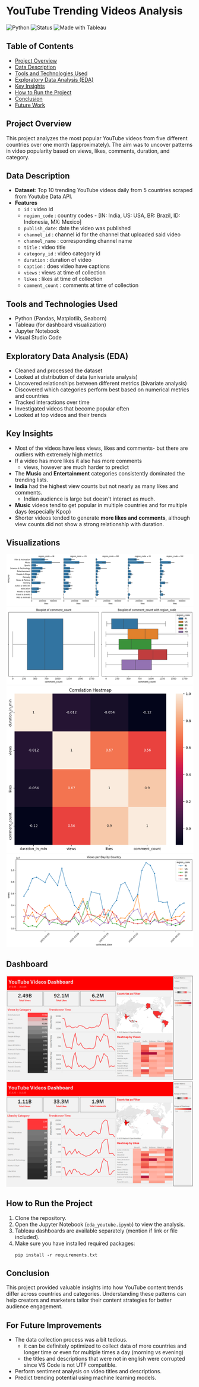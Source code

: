# YouTube Trending Videos Analysis
![Python](https://img.shields.io/badge/Python-3.10-blue)
![Status](https://img.shields.io/badge/Status-Completed-brightgreen)
![Made with Tableau](https://img.shields.io/badge/Made%20with-Tableau-orange)

## Table of Contents
- [Project Overview](#project-overview)
- [Data Description](#data-description)
- [Tools and Technologies Used](#tools-and-technologies-used)
- [Exploratory Data Analysis (EDA)](#exploratory-data-analysis-eda)
- [Key Insights](#key-insights)
- [How to Run the Project](#how-to-run-the-project)
- [Conclusion](#conclusion)
- [Future Work](#for-future-improvements)

## Project Overview
This project analyzes the most popular YouTube videos from five different countries over one month (approximately). The aim was to uncover patterns in video popularity based on views, likes, comments, duration, and category.

## Data Description
- **Dataset**: Top 10 trending YouTube videos daily from 5 countries scraped from Youtube Data API.
- **Features**
    - `id` : video id 
    - `region_code` : country codes - [IN: India, US: USA, BR: Brazil, ID: Indonesia, MX: Mexico]	
    - `publish_date`: date the video was published	
    - `channel_id` : channel id for the channel that uploaded said video
    - `channel_name` : corresponding channel name
    - `title` : video title
    - `category_id` : video category id	
    - `duration` : duration of video	
    - `caption` : does video have captions	
    - `views` : views at time of collection	
    - `likes` : likes at time of collection	
    - `comment_count` : comments at time of collection

## Tools and Technologies Used
- Python (Pandas, Matplotlib, Seaborn)
- Tableau (for dashboard visualization)
- Jupyter Notebook
- Visual Studio Code

## Exploratory Data Analysis (EDA)
- Cleaned and processed the dataset
- Looked at distribution of data (univariate analysis)
- Uncovered relationships between different metrics (bivariate analysis)
- Discovered which categories perform best based on numerical metrics and countries
- Tracked interactions over time
- Investigated videos that become popular often
- Looked at top videos and their trends

## Key Insights
- Most of the videos have less views, likes and comments- but there are outliers with extremely high metrics
- If a video has more likes it also has more comments
    - views, however are much harder to predict
- The **Music** and **Entertainment** categories consistently dominated the trending lists.
- **India** had the highest view counts but not nearly as many likes and comments.
    - Indian audience is large but doesn't interact as much.
- **Music** videos tend to get popular in multiple countries and for multiple days (especially Kpop)
- Shorter videos tended to generate **more likes and comments**, although view counts did not show a strong relationship with duration.

## Visualizations
![Category vs Likes per Country](output/cat_vs_likes_hue.png)
![Comments Boxplot](output/df_clean_comments_boxplot.png)
![Heatmap ](output/numerical_heatmap.png)
![Views Trend per Day](output/views_per_day_hue.png)

## Dashboard
![Tableau Dasboard](output/tableau_dashboard.png)
![Tableau Dashboard with filters](output/tableau_dashboard_india_likes.png)

## How to Run the Project
1. Clone the repository.
2. Open the Jupyter Notebook (`eda_youtube.ipynb`) to view the analysis.
3. Tableau dashboards are available separately (mention if link or file included).
4. Make sure you have installed required packages:
    ```
    pip install -r requirements.txt
    ```

## Conclusion
This project provided valuable insights into how YouTube content trends differ across countries and categories. Understanding these patterns can help creators and marketers tailor their content strategies for better audience engagement.

## For Future Improvements
- The data collection process was a bit tedious. 
    - it can be definitely optimized to collect data of more countries and longer time or even for multiple times a day (morning vs evening)
    - the titles and descriptions that were not in english were corrupted since VS Code is not UTF compatible.
- Perform sentiment analysis on video titles and descriptions.
- Predict trending potential using machine learning models.
